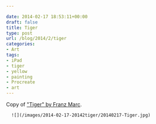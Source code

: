 ```yaml
---

date: 2014-02-17 18:53:11+00:00
draft: false
title: Tiger
type: post
url: /blog/2014/2/tiger
categories:
- Art
tags:
- iPad
- tiger
- yellow
- painting
- Procreate
- art
---
```


Copy of ["Tiger" by Franz Marc](http://www.franzmarc.org/Tiger.jsp).


  
      ![](/images/2014-02-17-20142tiger/20140217-Tiger.jpg)

